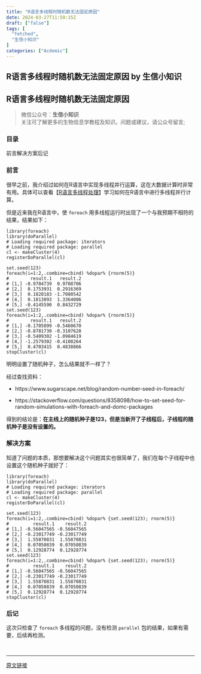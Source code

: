 ```yaml
---
title: "R语言多线程时随机数无法固定原因"
date: 2024-03-27T11:59:15Z
draft: ["false"]
tags: [
  "fetched",
  "生信小知识"
]
categories: ["Acdemic"]
---
```

R语言多线程时随机数无法固定原因 by 生信小知识
------
<div><section><h2><span>R语言多线程时随机数无法固定原因</span></h2><blockquote><p>微信公众号：<strong>生信小知识</strong><br>关注可了解更多的生物信息学教程及知识。问题或建议，请公众号留言;</p></blockquote><h3><span>目录</span></h3><p><span><span>前言</span></span><span><span>解决方案</span></span><span><span>后记</span></span></p><h3><span>前言</span></h3><p>很早之前，我介绍过如何在R语言中实现多线程并行运算，这在大数据计算时非常有用。具体可以查看【<a href="https://mp.weixin.qq.com/s?__biz=MjM5NTk0Mzg2Nw==&amp;mid=2247488650&amp;idx=1&amp;sn=0ac8206d251ac52f0fd9faa141a331cc&amp;scene=21#wechat_redirect" data-linktype="2">R语言多线程处理</a>】学习如何在R语言中进行多线程并行计算。</p><p>但是近来我在R语言中，使 <code>foreach</code> 用多线程运行时出现了一个与我预期不相符的结果，结果如下：</p><pre><code><span>library</span>(foreach)<br><span>library</span>(doParallel)<br><span># Loading required package: iterators</span><br><span># Loading required package: parallel</span><br>cl &lt;- makeCluster(<span>4</span>)<br>registerDoParallel(cl)<br><br>set.seed(<span>123</span>)<br>foreach(i=<span>1</span>:<span>2</span>,.combine=cbind) %dopar% {rnorm(<span>5</span>)}<br><span>#        result.1   result.2</span><br><span># [1,] -0.9704739  0.9708706</span><br><span># [2,]  0.1753931  0.2916369</span><br><span># [3,]  0.1820183 -1.7080542</span><br><span># [4,]  0.1813893  1.3364086</span><br><span># [5,] -0.4145590  0.8432729</span><br>set.seed(<span>123</span>)<br>foreach(i=<span>1</span>:<span>2</span>,.combine=cbind) %dopar% {rnorm(<span>5</span>)}<br><span>#        result.1   result.2</span><br><span># [1,] -0.1705899 -0.5460670</span><br><span># [2,] -0.8781730 -0.3107628</span><br><span># [3,] -0.5409302 -1.0984619</span><br><span># [4,] -1.2579302 -0.4108264</span><br><span># [5,]  0.4703415  0.4838866</span><br>stopCluster(cl)<br></code></pre><p>明明设置了随机种子，怎么结果就不一样了？</p><p>经过查找资料：</p><ul><li><p><span>https://www.sugarscape.net/blog/random-number-seed-in-foreach/</span></p></li><li><p><span>https://stackoverflow.com/questions/8358098/how-to-set-seed-for-random-simulations-with-foreach-and-domc-packages</span></p></li></ul><p>得到的结论是：<strong>在主线上的随机种子是123，但是当新开了子线程后，子线程的随机种子是没有设置的。</strong></p><h3><span>解决方案</span></h3><p>知道了问题的本质，那想要解决这个问题其实也很简单了，我们在每个子线程中也设置这个随机种子就好了：</p><pre><code><span>library</span>(foreach)<br><span>library</span>(doParallel)<br><span># Loading required package: iterators</span><br><span># Loading required package: parallel</span><br>cl &lt;- makeCluster(<span>4</span>)<br>registerDoParallel(cl)<br><br>set.seed(<span>123</span>)<br>foreach(i=<span>1</span>:<span>2</span>,.combine=cbind) %dopar% {set.seed(<span>123</span>); rnorm(<span>5</span>)}<br><span>#         result.1    result.2</span><br><span># [1,] -0.56047565 -0.56047565</span><br><span># [2,] -0.23017749 -0.23017749</span><br><span># [3,]  1.55870831  1.55870831</span><br><span># [4,]  0.07050839  0.07050839</span><br><span># [5,]  0.12928774  0.12928774</span><br>set.seed(<span>123</span>)<br>foreach(i=<span>1</span>:<span>2</span>,.combine=cbind) %dopar% {set.seed(<span>123</span>); rnorm(<span>5</span>)}<br><span>#         result.1    result.2</span><br><span># [1,] -0.56047565 -0.56047565</span><br><span># [2,] -0.23017749 -0.23017749</span><br><span># [3,]  1.55870831  1.55870831</span><br><span># [4,]  0.07050839  0.07050839</span><br><span># [5,]  0.12928774  0.12928774</span><br>stopCluster(cl)<br></code></pre><h3><span>后记</span></h3><p>这次只检查了 <code>foreach</code> 多线程的问题，没有检测 <code>parallel</code> 包的结果，如果有需要，后续再检测。</p></section><p><br></p><p><mp-style-type data-value="3"></mp-style-type></p></div>  
<hr>
<a href="https://mp.weixin.qq.com/s/hYDYc7IFjDGLDvM9BMk57g",target="_blank" rel="noopener noreferrer">原文链接</a>
